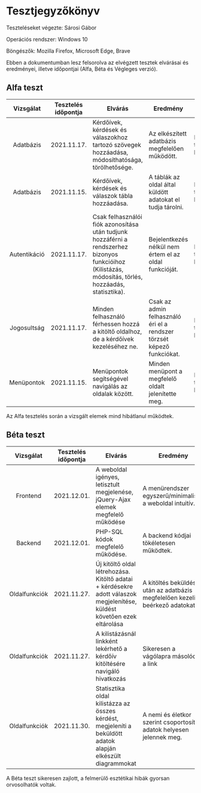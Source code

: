 # Tesztjegyzőkönyv

Teszteléseket végezte: Sárosi Gábor

Operációs rendszer: Windows 10

Böngészők: Mozilla Firefox, Microsoft Edge, Brave

Ebben a dokumentumban lesz felsorolva az 
elvégzett tesztek elvárásai és eredményei, 
illetve időpontjai (Alfa, Béta és Végleges verzió).

## Alfa teszt

| Vizsgálat | Tesztelés időpontja | Elvárás | Eredmény | Hibák |
| :---: | --- | --- | --- | --- |
| Adatbázis | 2021.11.17. | Kérdőívek, kérdések és válaszokhoz tartozó szövegek hozzáadása, módosíthatósága, törölhetősége. | Az elkészített adatbázis megfelelően működött. | Nem találtam hibát. |
| Adatbázis | 2021.11.15. | Kérdőívek, kérdések és válaszok tábla hozzáadása. | A táblák az oldal által küldött adatokat el tudja tárolni. | Nem találtam hibát. |
| Autentikáció | 2021.11.17. | Csak felhasználói fiók azonosítása után tudjunk hozzáférni a rendszerhez bizonyos funkcióihoz (Kilistázás, módosítás, törlés, hozzáadás, statisztika). | Bejelentkezés nélkül nem értem el az oldal funkcióját. | Nem találtam hibát. |
| Jogosultság | 2021.11.17. | Minden felhasználó férhessen hozzá a kitöltő oldalhoz, de a kérdőívek kezeléséhez ne. | Csak az admin felhasználó éri el a rendszer törzsét képező funkciókat. | Nem találtam hibát. |
| Menüpontok | 2021.11.15. | Menüpontok segítségével navigálás az oldalak között. | Minden menüpont a megfelelő oldalt jelenítette meg. | Nem találtam hibát. |

Az Alfa tesztelés során a vizsgált elemek mind hibátlanul működtek.
## Béta teszt

| Vizsgálat | Tesztelés időpontja | Elvárás | Eredmény | Hibák |
| :---: | --- | --- | --- | --- |
| Frontend | 2021.12.01. | A weboldal igényes, letisztult megjelenése, jQuery-Ajax elemek megfelelő működése | A menürendszer egyszerű/minimalista, a weboldal intuitív. | Nem találtam hibát. |
| Backend | 2021.12.01. | PHP-SQL kódok megfelelő működése. | A backend kódjai tökéletesen működtek. | Nem találtam hibát. |
| Oldalfunkciók | 2021.11.27. | Új kitöltő oldal létrehozása. Kitöltő adatai + kérdésekre adott válaszok megjelenítése, küldést követően ezek eltárolása| A kitöltés beküldése után az adatbázis megfelelően kezeli a beérkező adatokat. | Nem találtam hibát. |
| Oldalfunkciók | 2021.11.27. | A kilistázásnál linkként lekérhető a kérdőív kitöltésére navigáló hivatkozás | Sikeresen a vágólapra másolódott a link | Nem találtam hibát. |
| Oldalfunkciók | 2021.11.30. | Statisztika oldal kilistázza az összes kérdést, megjeleníti a beküldött adatok alapján elkészült diagrammokat | A nemi és életkor szerint csoportosított adatok helyesen jelennek meg. | Nem találtam hibát. |

A Béta teszt sikeresen zajlott, a felmerülő esztétikai hibák gyorsan orvosolhatók voltak.
